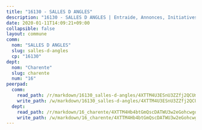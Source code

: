 ```yaml
---
title: "16130 - SALLES D ANGLES"
description: "16130 - SALLES D ANGLES | Entraide, Annonces, Initiatives"
date: 2020-01-11T14:09:21+09:00
collapsible: false
layout: commune
comm:
  nom: "SALLES D ANGLES"
  slug: salles-d-angles
  cp: "16130"
dept:
  nom: "Charente"
  slug: charente
  num: "16"
peerpad:
  comm:
    read_path: /r/markdown/16130_salles-d-angles/4XTTM4U3ESnU3ZZfj2QCUmcVWtbBpNaN3knP6b44we1ytWD5c
    write_path: /w/markdown/16130_salles-d-angles/4XTTM4U3ESnU3ZZfj2QCUmcVWtbBpNaN3knP6b44we1ytWD5c-K3TgU25k8vPKmzbZbfqUtTnFJDAUmCoqPuiKE8QiWUem8yUUH7QEUnqyosi4nWEN3KuTKe1xVhrvZD6WXEJHVoVkCVc5Nqz7HkDQo2JrYP6ya1rZECaHHB2XSo8CTiqdo5svJQC2
  dept:
    read_path: /r/markdown/16_charente/4XTTM4Hb4btGmQscDATWU3w2eGohcwgqasCDtGWVahJnAEsq8
    write_path: /w/markdown/16_charente/4XTTM4Hb4btGmQscDATWU3w2eGohcwgqasCDtGWVahJnAEsq8-K3TgU9zhAjxEMbYrSr9VB24idAgS7xBryN3TjEsJmsrToRfRc8PWUu9zDXmtMXWLR7TNqZhAPJFsnJ4QbuWpLJvHpyW2q8LZxtsaakTfiMdj4HFsc11ZXzpn4aT8zYKZzSLwV1CA
---
```


